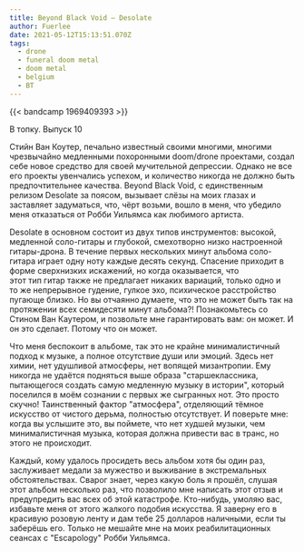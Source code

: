 ```yaml
---
title: Beyond Black Void — Desolate
author: Fuerlee
date: 2021-05-12T15:13:51.070Z
tags:
  - drone
  - funeral doom metal
  - doom metal
  - belgium
  - ВТ
---
```

{{< bandcamp 1969409393 >}}

В топку. Выпуск 10



Стийн Ван Коутер, печально известный своими многими, многими чрезвычайно медленными похоронными doom/drone проектами, создал себе новое средство для своей мучительной депрессии. Однако не все его проекты увенчались успехом, и количество никогда не должно быть предпочтительнее качества. Beyond Black Void, с единственным релизом Desolate за поясом, вызывает слёзы на моих глазах и заставляет задуматься, что, чёрт возьми, вошло в меня, что убедило меня отказаться от Робби Уильямса как любимого артиста.



Desolate в основном состоит из двух типов инструментов: высокой, медленной соло-гитары и глубокой, смехотворно низко настроенной гитары-дрона. В течение первых нескольких минут альбома соло-гитара играет одну ноту каждые десять секунд. Спасение приходит в форме сверхнизких искажений, но когда оказывается, что этот тип гитар также не предлагает никаких вариаций, только одно и то же непрерывное гудение, гулкое эхо, психическое расстройство пугающе близко. Но вы отчаянно думаете, что это не может быть так на протяжении всех семидесяти минут альбома?! Познакомьтесь со Стином Ван Каутером, и позвольте мне гарантировать вам: он может. И он это сделает. Потому что он может.



Что меня беспокоит в альбоме, так это не крайне минималистичный подход к музыке, а полное отсутствие души или эмоций. Здесь нет химии, нет удушливой атмосферы, нет вопящей мизантропии. Ему никогда не удаётся подняться выше образа "старшеклассника, пытающегося создать самую медленную музыку в истории", который поселился в моём сознании с первых же сыгранных нот. Это просто скучно! Таинственный фактор "атмосфера", отделяющий тёмное искусство от чистого дерьма, полностью отсутствует. И поверьте мне: когда вы услышите это, вы поймете, что нет худшей музыки, чем минималистичная музыка, которая должна привести вас в транс, но этого не происходит.



Каждый, кому удалось просидеть весь альбом хотя бы один раз, заслуживает медали за мужество и выживание в экстремальных обстоятельствах. Сварог знает, через какую боль я прошёл, слушая этот альбом несколько раз, что позволило мне написать этот отзыв и предупредить вас всех об этой катастрофе. Кто-нибудь, умоляю вас, избавьте меня от этого жалкого подобия искусства. Я заверну его в красивую розовую ленту и дам тебе 25 долларов наличными, если ты заберёшь его. Только не мешайте мне на моих реабилитационных сеансах с "Escapology" Робби Уильямса.